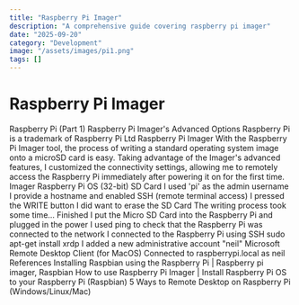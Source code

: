 ```yaml
---
title: "Raspberry Pi Imager"
description: "A comprehensive guide covering raspberry pi imager"
date: "2025-09-20"
category: "Development"
image: "/assets/images/pi1.png"
tags: []
---
```


# Raspberry Pi Imager

Raspberry Pi (Part 1) Raspberry Pi Imager's Advanced Options Raspberry Pi is a trademark of Raspberry Pi Ltd Raspberry Pi Imager With the Raspberry Pi Imager tool, the process of writing a standard operating system image onto a microSD card is easy. Taking advantage of the Imager's advanced features, I customized the connectivity settings, allowing me to remotely access the Raspberry Pi immediately after powering it on for the first time. Imager Raspberry Pi OS (32-bit) SD Card I used 'pi' as the admin username I provide a hostname and enabled SSH (remote terminal access) I pressed the WRITE button I did want to erase the SD Card The writing process took some time... Finished I put the Micro SD Card into the Raspberry Pi and plugged in the power I used ping to check that the Raspberry Pi was connected to the network I connected to the Raspberry Pi using SSH sudo apt-get install xrdp I added a new administrative account "neil" Microsoft Remote Desktop Client (for MacOS) Connected to raspberrypi.local as neil References Installing Raspbian using the Raspberry Pi | Raspberry pi imager, Raspbian How to use Raspberry Pi Imager | Install Raspberry Pi OS to your Raspberry Pi (Raspbian) 5 Ways to Remote Desktop on Raspberry Pi (Windows/Linux/Mac)
